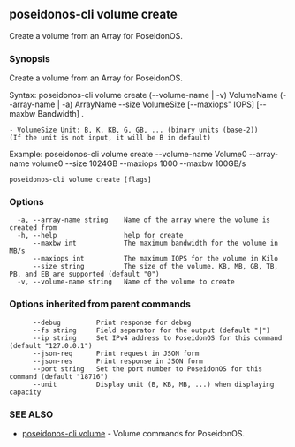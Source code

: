 ## poseidonos-cli volume create

Create a volume from an Array for PoseidonOS.

### Synopsis

Create a volume from an Array for PoseidonOS.

Syntax: 
	poseidonos-cli volume create (--volume-name | -v) VolumeName (--array-name | -a) ArrayName --size VolumeSize [--maxiops" IOPS] [--maxbw Bandwidth] .
	
	- VolumeSize Unit: B, K, KB, G, GB, ... (binary units (base-2))
	(If the unit is not input, it will be B in default)

Example: 
	poseidonos-cli volume create --volume-name Volume0 --array-name volume0 --size 1024GB --maxiops 1000 --maxbw 100GB/s
          

```
poseidonos-cli volume create [flags]
```

### Options

```
  -a, --array-name string    Name of the array where the volume is created from
  -h, --help                 help for create
      --maxbw int            The maximum bandwidth for the volume in MB/s
      --maxiops int          The maximum IOPS for the volume in Kilo
      --size string          The size of the volume. KB, MB, GB, TB, PB, and EB are supported (default "0")
  -v, --volume-name string   Name of the volume to create
```

### Options inherited from parent commands

```
      --debug         Print response for debug
      --fs string     Field separator for the output (default "|")
      --ip string     Set IPv4 address to PoseidonOS for this command (default "127.0.0.1")
      --json-req      Print request in JSON form
      --json-res      Print response in JSON form
      --port string   Set the port number to PoseidonOS for this command (default "18716")
      --unit          Display unit (B, KB, MB, ...) when displaying capacity
```

### SEE ALSO

* [poseidonos-cli volume](poseidonos-cli_volume.md)	 - Volume commands for PoseidonOS.

